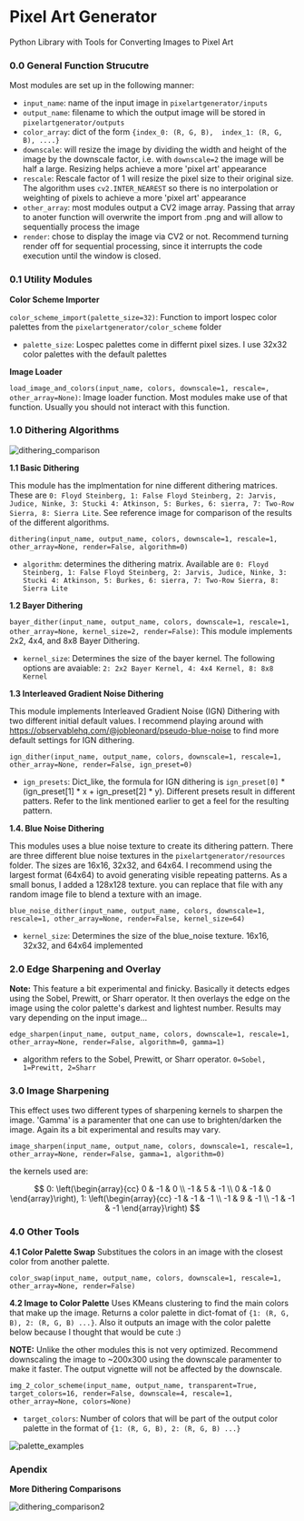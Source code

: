 # Pixel Art Generator
Python Library with Tools for Converting Images to Pixel Art


### 0.0 General Function Strucutre 

Most modules are set up in the following manner:

- `input_name`: name of the input image in `pixelartgenerator/inputs`
- `output_name`: filename to which the output image will be stored in `pixelartgenerator/outputs`
- `color_array`: dict of the form `{index_0: (R, G, B),  index_1: (R, G, B), ....}`
- `downscale`: will resize the image by dividing the width and height of the image by the downscale factor, i.e. with `downscale=2` the image will be half a large. Resizing helps achieve a more 'pixel art' appearance
- `rescale`: Rescale factor of 1 will resize the pixel size to their original size. The algorithm uses `cv2.INTER_NEAREST` so there is no interpolation or weighting of pixels to achieve a more 'pixel art' appearance
- `other_array`: most modules output a CV2 image array. Passing that array to anoter function will overwrite the import from .png and will allow to sequentially process the image
- `render`: chose to display the image via CV2 or not. Recommend turning render off for sequential processing, since it interrupts the code execution until the window is closed. 

### 0.1 Utility Modules 

**Color Scheme Importer**

`color_scheme_import(palette_size=32)`: Function to import lospec color palettes from the `pixelartgenerator/color_scheme` folder
- `palette_size`: Lospec palettes come in differnt pixel sizes. I use 32x32 color palettes with the default palettes


**Image Loader**

`load_image_and_colors(input_name, colors, downscale=1, rescale=, other_array=None)`: Image loader function. Most modules make use of that function. Usually you should not interact with this function. 



### 1.0 Dithering Algorithms 


![dithering_comparison](https://github.com/Lagrange417/pixelartgenerator/assets/134843622/a4b30514-719d-4b18-855b-0ff93303680b)


**1.1 Basic Dithering**

This module has the implmentation for nine different dithering matrices. These are `0: Floyd Steinberg, 1: False Floyd Steinberg, 2: Jarvis, Judice, Ninke, 3: Stucki 4: Atkinson, 5: Burkes, 6: sierra, 7: Two-Row Sierra, 8: Sierra Lite`. See reference image for comparison of the results of the different algorithms. 

`dithering(input_name, output_name, colors, downscale=1, rescale=1, other_array=None, render=False, algorithm=0)`
- `algorithm`: determines the dithering matrix. Available are `0: Floyd Steinberg, 1: False Floyd Steinberg, 2: Jarvis, Judice, Ninke, 3: Stucki 4: Atkinson, 5: Burkes, 6: sierra, 7: Two-Row Sierra, 8: Sierra Lite`

**1.2 Bayer Dithering** 

`bayer_dither(input_name, output_name, colors, downscale=1, rescale=1, other_array=None, kernel_size=2, render=False)`: This module implements 2x2, 4x4, and 8x8 Bayer Dithering. 
- `kernel_size`: Determines the size of the bayer kernel. The following options are avaiable: `2: 2x2 Bayer Kernel, 4: 4x4 Kernel, 8: 8x8 Kernel`

**1.3 Interleaved Gradient Noise Dithering** 

This module implements Interleaved Gradient Noise (IGN) Dithering with two different initial default values. I recommend playing around with https://observablehq.com/@jobleonard/pseudo-blue-noise to find more default settings for IGN dithering. 

`ign_dither(input_name, output_name, colors, downscale=1, rescale=1, other_array=None, render=False, ign_preset=0)`
- `ign_presets`: Dict_like, the formula for IGN dithering is `ign_preset[0]` * (ign_preset[1] * x + ign_preset[2] * y). Different presets result in different patters. Refer to the link mentioned earlier to get a feel for the resulting pattern. 

**1.4. Blue Noise Dithering**

This modules uses a blue noise texture to create its dithering pattern. There are three different blue noise textures in the `pixelartgenerator/resources` folder. The sizes are 16x16, 32x32, and 64x64. I recommend using the largest format (64x64) to avoid generating visible repeating patterns. As a small bonus, I added a 128x128 texture. you can replace that file with any random image file to blend a texture with an image.  

`blue_noise_dither(input_name, output_name, colors, downscale=1, rescale=1, other_array=None, render=False, kernel_size=64)`
- `kernel_size`: Determines the size of the blue_noise texture. 16x16, 32x32, and 64x64 implemented


### 2.0 Edge Sharpening and Overlay 

**Note:** This feature a bit experimental and finicky. Basically it detects edges using the Sobel, Prewitt, or Sharr operator. It then overlays the edge on the image using the color palette's darkest and lightest number. Results may vary depending on the input image...

`edge_sharpen(input_name, output_name, colors, downscale=1, rescale=1, other_array=None, render=False, algorithm=0, gamma=1)`
- algorithm refers to the Sobel, Prewitt, or Sharr operator. `0=Sobel, 1=Prewitt, 2=Sharr`

### 3.0 Image Sharpening 

This effect uses two different types of sharpening kernels to sharpen the image. 'Gamma' is a paramenter that one can use to brighten/darken the image. Again its a bit experimental and results may vary. 

`image_sharpen(input_name, output_name, colors, downscale=1, rescale=1, other_array=None, render=False, gamma=1, algorithm=0)`

the kernels used are:

$$ 0:
\left(\begin{array}{cc} 
0 & -1 & 0 \\
-1 & 5 & -1 \\
0 & -1 & 0
\end{array}\right),  1: 
\left(\begin{array}{cc} 
-1 & -1 & -1 \\
-1 & 9 & -1 \\
-1 & -1 & -1
\end{array}\right)
$$

### 4.0 Other Tools

**4.1 Color Palette Swap**
Substitues the colors in an image with the closest color from another palette. 

`color_swap(input_name, output_name, colors, downscale=1, rescale=1, other_array=None, render=False)`

**4.2 Image to Color Palette**
Uses KMeans clustering to find the main colors that make up the image. Returns a color palette in dict-fomat of `{1: (R, G, B), 2: (R, G, B) ...}`. Also it outputs an image with the color palette below because I thought that would be cute :) 

**NOTE:** Unlike the other modules this is not very optimized. Recommend downscaling the image to ~200x300 using the downscale paramenter to make it faster. The output vignette will not be affected by the downscale. 

`img_2_color_scheme(input_name, output_name, transparent=True, target_colors=16, render=False, downscale=4, rescale=1, other_array=None, colors=None)`
- `target_colors`: Number of colors that will be part of the output color palette in the format of `{1: (R, G, B), 2: (R, G, B) ...}`

![palette_examples](https://github.com/Lagrange417/pixelartgenerator/assets/134843622/4c990767-9eac-4b0a-9ba1-81ae953d82de)


### Apendix

**More Dithering Comparisons**

![dithering_comparison2](https://github.com/Lagrange417/pixelartgenerator/assets/134843622/b7927bb5-4c61-4076-b982-e70b04fa3c41)


